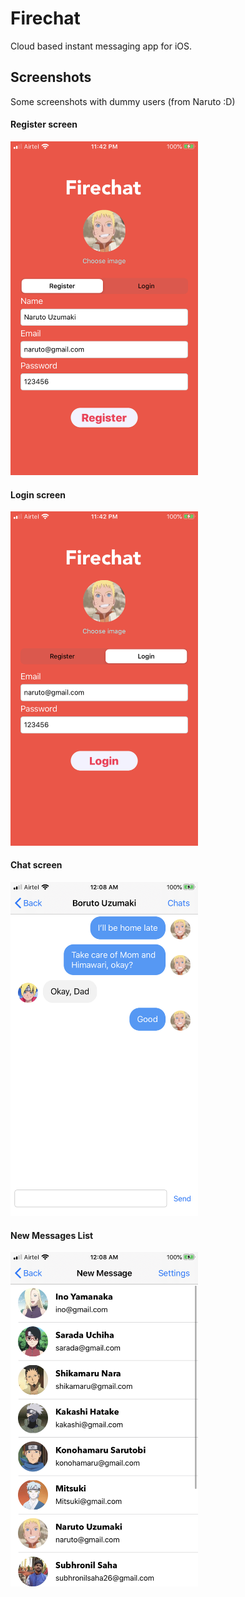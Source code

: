 # Firechat

Cloud based instant messaging app for iOS.

## Screenshots

Some screenshots with dummy users (from Naruto :D)

#### Register screen

<img src="screenshots/register-screen.PNG" width=300>

#### Login screen

<img src="screenshots/login-screen.PNG" width=300>

#### Chat screen

<img src="screenshots/chat-screen.PNG" width=300>

#### New Messages List

<img src="screenshots/new-messages-screen.PNG" width=300>



